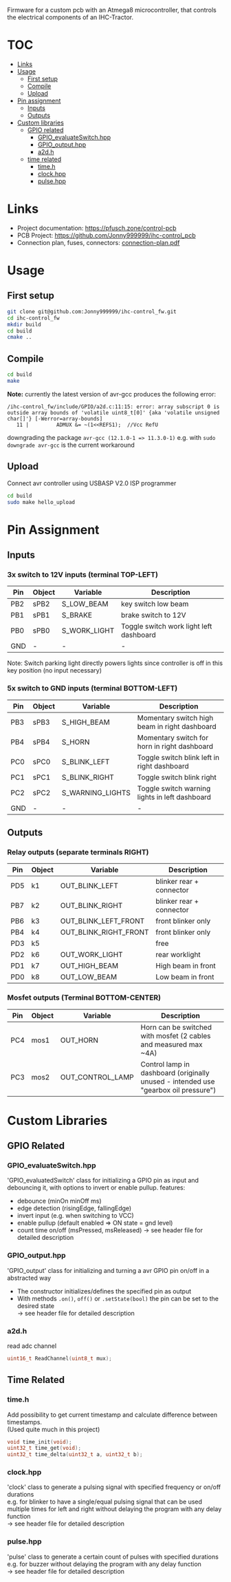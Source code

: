 Firmware for a custom pcb with an Atmega8 microcontroller, that controls the electrical components of an IHC-Tractor.



# TOC
- [Links](#links)
- [Usage](#usage)
  * [First setup](#first-setup)
  * [Compile](#compile)
  * [Upload](#upload)
- [Pin assignment](#pin-assignment)
  * [Inputs](#inputs)
  * [Outputs](#outputs)
- [Custom libraries](#custom-libraries)
  * [GPIO related](#GPIO-related)
    + [GPIO_evaluateSwitch.hpp](#GPIO-evaluateswitchhpp)
    + [GPIO_output.hpp](#GPIO-outputhpp)
    + [a2d.h](#a2dh)
  * [time related](#time-related)
    + [time.h](#timeh)
    + [clock.hpp](#clockhpp)
    + [pulse.hpp](#pulsehpp)




# Links
- Project documentation: https://pfusch.zone/control-pcb
- PCB Project: https://github.com/Jonny999999/ihc-control_pcb
- Connection plan, fuses, connectors: [connection-plan.pdf](connection-plan.pdf)  




# Usage
## First setup
``` bash
git clone git@github.com:Jonny999999/ihc-control_fw.git
cd ihc-control_fw
mkdir build
cd build
cmake ..
```


## Compile
``` bash
cd build
make
```
**Note:**
currently the latest version of avr-gcc produces the following error:
```
/ihc-control_fw/include/GPIO/a2d.c:11:15: error: array subscript 0 is outside array bounds of 'volatile uint8_t[0]' {aka 'volatile unsigned char[]'} [-Werror=array-bounds]
   11 |         ADMUX &= ~(1<<REFS1);  //Vcc RefU
```
downgrading the package `avr-gcc (12.1.0-1 => 11.3.0-1)` e.g. with `sudo downgrade avr-gcc` is the current workaround


## Upload
Connect avr controller using USBASP V2.0 ISP programmer
``` bash
cd build
sudo make hello_upload
```




# Pin Assignment
## Inputs
### 3x switch to 12V inputs (terminal TOP-LEFT)

| Pin | Object | Variable | Description |
| --- | --- | --- | --- |
| PB2 | sPB2 | S_LOW_BEAM | key switch low beam |
| PB1 | sPB1 | S_BRAKE | brake switch to 12V |
| PB0 | sPB0 | S_WORK_LIGHT | Toggle switch work light left dashboard |
| GND | - | - | - |

Note: Switch parking light directly powers lights since controller is off in this key position (no input necessary)

### 5x switch to GND inputs (terminal BOTTOM-LEFT)
| Pin | Object | Variable | Description |
| --- | --- | --- | --- |
| PB3 | sPB3 | S_HIGH_BEAM | Momentary switch high beam in right dashboard |
| PB4 | sPB4 | S_HORN | Momentary switch for horn in right dashboard |
| PC0 | sPC0 | S_BLINK_LEFT | Toggle switch blink left in right dashboard |
| PC1 | sPC1 | S_BLINK_RIGHT | Toggle switch blink right |
| PC2 | sPC2 | S_WARNING_LIGHTS | Toggle switch warning lights in left dashboard |
| GND | - | - | - |


## Outputs
### Relay outputs (separate terminals RIGHT)
| Pin | Object | Variable | Description |
| --- | --- | --- | --- |
| PD5 | k1 | OUT_BLINK_LEFT | blinker rear + connector |
| PB7 | k2 | OUT_BLINK_RIGHT | blinker rear + connector |
| PB6 | k3 | OUT_BLINK_LEFT_FRONT | front blinker only |
| PB4 | k4 | OUT_BLINK_RIGHT_FRONT | front blinker only |
| PD3 | k5 | | free |
| PD2 | k6 | OUT_WORK_LIGHT | rear worklight |
| PD1 | k7 | OUT_HIGH_BEAM | High beam in front |
| PD0 | k8 | OUT_LOW_BEAM | Low beam in front |

### Mosfet outputs (Terminal BOTTOM-CENTER)
| Pin | Object | Variable | Description |
| --- | --- | --- | --- |
| PC4 | mos1 | OUT_HORN | Horn can be switched with mosfet (2 cables and measured max ~4A) |
| PC3 | mos2 | OUT_CONTROL_LAMP | Control lamp in dashboard (originally unused - intended use "gearbox oil pressure") |




# Custom Libraries
## GPIO Related
### GPIO_evaluateSwitch.hpp
'GPIO_evaluatedSwitch' class for initializing a GPIO pin as input and debouncing it, with options to invert or enable pullup.
features:  
- debounce (minOn minOff ms)
- edge detection (risingEdge, fallingEdge)
- invert input (e.g. when switching to VCC)
- enable pullup (default enabled => ON state = gnd level)
- count time on/off (msPressed, msReleased)
-> see header file for detailed description   

### GPIO_output.hpp
'GPIO_output' class for initializing and turning a avr GPIO pin on/off in a abstracted way  
- The constructor initializes/defines the specified pin as output   
- With methods `.on()`, `off()` or `.setState(bool)` the pin can be set to the desired state  
-> see header file for detailed description   

### a2d.h
read adc channel  
```c
uint16_t ReadChannel(uint8_t mux);
```


## Time Related
### time.h
Add possibility to get current timestamp and calculate difference between timestamps.  
(Used quite much in this project)
```cpp
void time_init(void);  
uint32_t time_get(void);
uint32_t time_delta(uint32_t a, uint32_t b);
```

### clock.hpp
'clock' class to generate a pulsing signal with specified frequency or on/off durations  
e.g. for blinker to have a single/equal pulsing signal that can be used multiple times for left and right without delaying the program with any delay function  
-> see header file for detailed description  

### pulse.hpp
'pulse' class to generate a certain count of pulses with specified durations  
e.g. for buzzer without delaying the program with any delay function  
-> see header file for detailed description  
